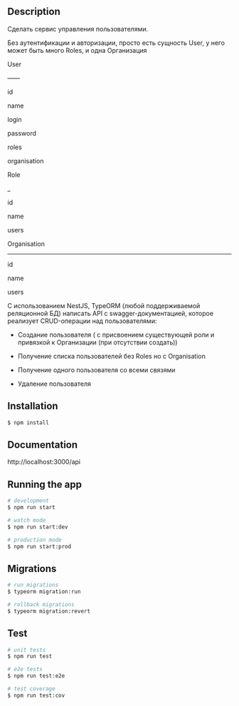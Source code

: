 ## Description

Сделать сервис управления пользователями.

Без аутентификации и авторизации, просто есть сущность User, у него может быть много Roles,  и одна Организация

User

——

id

name

login

password

roles

organisation


Role

_

id

name

users




Organisation

___

id

name

users



С использованием NestJS, TypeORM (любой поддерживаемой реляционной БД) написать API с swagger-документацией, которое реализует CRUD-операции над пользователями:

- Создание пользователя ( c присвоением существующей роли и привязкой к Организации (при отсутствии создать))

- Получение списка пользователей без Roles но с Organisation

- Получение одного пользователя со всеми связями

- Удаление пользователя



## Installation

```bash
$ npm install
```

## Documentation

http://localhost:3000/api


## Running the app

```bash
# development
$ npm run start

# watch mode
$ npm run start:dev

# production mode
$ npm run start:prod
```

## Migrations
```bash
# run migrations
$ typeorm migration:run

# rollback migrations
$ typeorm migration:revert
```

## Test

```bash
# unit tests
$ npm run test

# e2e tests
$ npm run test:e2e

# test coverage
$ npm run test:cov
```
